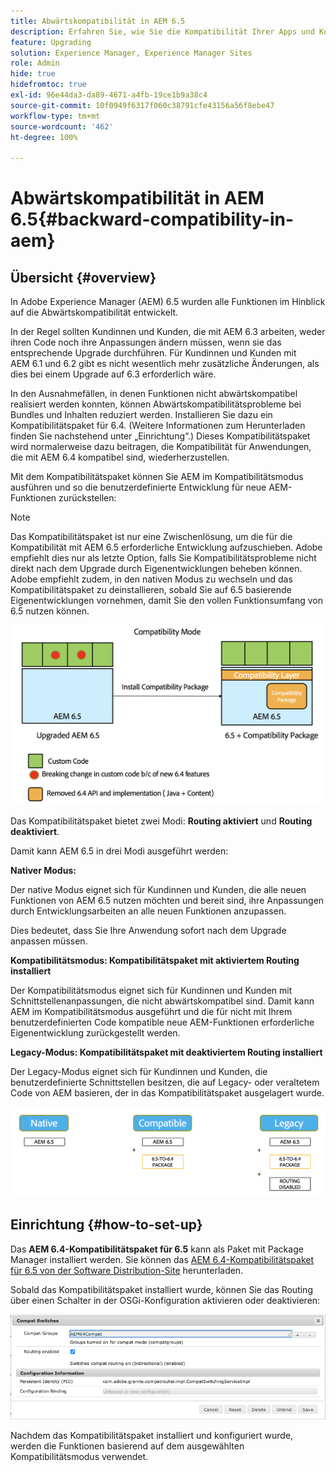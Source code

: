 ```yaml
---
title: Abwärtskompatibilität in AEM 6.5
description: Erfahren Sie, wie Sie die Kompatibilität Ihrer Apps und Konfigurationen mit Adobe Experience Manager (AEM) 6.5 sicherstellen.
feature: Upgrading
solution: Experience Manager, Experience Manager Sites
role: Admin
hide: true
hidefromtoc: true
exl-id: 96e44da3-da89-4671-a4fb-19ce1b9a38c4
source-git-commit: 10f0949f6317f060c38791cfe43156a56f8ebe47
workflow-type: tm+mt
source-wordcount: '462'
ht-degree: 100%

---
```


# Abwärtskompatibilität in AEM 6.5{#backward-compatibility-in-aem}

## Übersicht {#overview}

In Adobe Experience Manager (AEM) 6.5 wurden alle Funktionen im Hinblick auf die Abwärtskompatibilität entwickelt.

In der Regel sollten Kundinnen und Kunden, die mit AEM 6.3 arbeiten, weder ihren Code noch ihre Anpassungen ändern müssen, wenn sie das entsprechende Upgrade durchführen. Für Kundinnen und Kunden mit AEM 6.1 und 6.2 gibt es nicht wesentlich mehr zusätzliche Änderungen, als dies bei einem Upgrade auf 6.3 erforderlich wäre.

In den Ausnahmefällen, in denen Funktionen nicht abwärtskompatibel realisiert werden konnten, können Abwärtskompatibilitätsprobleme bei Bundles und Inhalten reduziert werden. Installieren Sie dazu ein Kompatibilitätspaket für 6.4. (Weitere Informationen zum Herunterladen finden Sie nachstehend unter „Einrichtung“.) Dieses Kompatibilitätspaket wird normalerweise dazu beitragen, die Kompatibilität für Anwendungen, die mit AEM 6.4 kompatibel sind, wiederherzustellen.

Mit dem Kompatibilitätspaket können Sie AEM im Kompatibilitätsmodus ausführen und so die benutzerdefinierte Entwicklung für neue AEM-Funktionen zurückstellen:

>[!NOTE]
>
>Das Kompatibilitätspaket ist nur eine Zwischenlösung, um die für die Kompatibilität mit AEM 6.5 erforderliche Entwicklung aufzuschieben. Adobe empfiehlt dies nur als letzte Option, falls Sie Kompatibilitätsprobleme nicht direkt nach dem Upgrade durch Eigenentwicklungen beheben können. Adobe empfiehlt zudem, in den nativen Modus zu wechseln und das Kompatibilitätspaket zu deinstallieren, sobald Sie auf 6.5 basierende Eigenentwicklungen vornehmen, damit Sie den vollen Funktionsumfang von 6.5 nutzen können.

![sase](assets/sase.png)

Das Kompatibilitätspaket bietet zwei Modi: **Routing aktiviert** und **Routing deaktiviert**.

Damit kann AEM 6.5 in drei Modi ausgeführt werden:

**Nativer Modus:**

Der native Modus eignet sich für Kundinnen und Kunden, die alle neuen Funktionen von AEM 6.5 nutzen möchten und bereit sind, ihre Anpassungen durch Entwicklungsarbeiten an alle neuen Funktionen anzupassen.

Dies bedeutet, dass Sie Ihre Anwendung sofort nach dem Upgrade anpassen müssen.

**Kompatibilitätsmodus: Kompatibilitätspaket mit aktiviertem Routing installiert**

Der Kompatibilitätsmodus eignet sich für Kundinnen und Kunden mit Schnittstellenanpassungen, die nicht abwärtskompatibel sind. Damit kann AEM im Kompatibilitätsmodus ausgeführt und die für nicht mit Ihrem benutzerdefinierten Code kompatible neue AEM-Funktionen erforderliche Eigenentwicklung zurückgestellt werden.

**Legacy-Modus: Kompatibilitätspaket mit deaktiviertem Routing installiert**

Der Legacy-Modus eignet sich für Kundinnen und Kunden, die benutzerdefinierte Schnittstellen besitzen, die auf Legacy- oder veraltetem Code von AEM basieren, der in das Kompatibilitätspaket ausgelagert wurde.

![sapte](assets/sapte.png)

## Einrichtung {#how-to-set-up}

Das **AEM 6.4-Kompatibilitätspaket für 6.5** kann als Paket mit Package Manager installiert werden. Sie können das [AEM 6.4-Kompatibilitätspaket für 6.5 von der Software Distribution-Site](https://experience.adobe.com/#/downloads/content/software-distribution/en/aem.html?fulltext=compat*&orderby=%40jcr%3Acontent%2Fjcr%3AlastModified&orderby.sort=desc&layout=list&p.offset=0&p.limit=20&package=%2Fcontent%2Fsoftware-distribution%2Fen%2Fdetails.html%2Fcontent%2Fdam%2Faem%2Fpublic%2Fadobe%2Fpackages%2Fcq650%2Fcompatpack%2Faem-compat-cq65-to-cq64) herunterladen.

Sobald das Kompatibilitätspaket installiert wurde, können Sie das Routing über einen Schalter in der OSGi-Konfiguration aktivieren oder deaktivieren:

![Schalter für Kompatibilität](assets/compat-switches.png)

Nachdem das Kompatibilitätspaket installiert und konfiguriert wurde, werden die Funktionen basierend auf dem ausgewählten Kompatibilitätsmodus verwendet.
